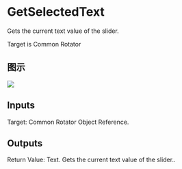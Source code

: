 # GetSelectedText

Gets the current text value of the slider.

Target is Common Rotator

## 图示

![]($-20221218-18110093.png)

## Inputs

Target: Common Rotator Object Reference.  

## Outputs

Return Value: Text. Gets the current text value of the slider..

